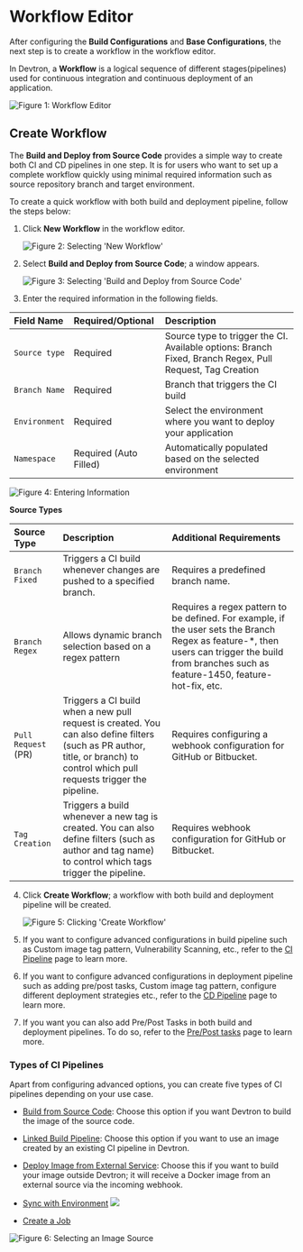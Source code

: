 # Workflow Editor

After configuring the **Build Configurations** and **Base Configurations**, the next step is to create a workflow in the workflow editor.

In Devtron, a **Workflow** is a logical sequence of different stages(pipelines) used for continuous integration and continuous deployment of an application. 

 ![Figure 1: Workflow Editor](https://devtron-public-asset.s3.us-east-2.amazonaws.com/images/creating-application/arora1.gif)

## Create Workflow

The **Build and Deploy from Source Code** provides a simple way to create both CI and CD pipelines in one step. It is for users who want to set up a complete workflow quickly using minimal required information such as source repository branch and target environment.

To create a quick workflow with both build and deployment pipeline, follow the steps below: 

1. Click **New Workflow** in the workflow editor.

     ![Figure 2: Selecting 'New Workflow'](https://devtron-public-asset.s3.us-east-2.amazonaws.com/images/creating-application/workflow/build-deploy-new-create-workflow.jpg)

2. Select **Build and Deploy from Source Code**; a window appears.

     ![Figure 3: Selecting 'Build and Deploy from Source Code'](https://devtron-public-asset.s3.us-east-2.amazonaws.com/images/creating-application/workflow/build-deploy-new-build-deploy-from-source-code.jpg)

3. Enter the required information in the following fields.

 | Field Name|Required/Optional| Description|
 | :--- | :--- | :--- |
 | `Source type`| Required| Source type to trigger the CI. Available options: Branch Fixed, Branch Regex, Pull Request, Tag Creation|
 | `Branch Name`| Required| Branch that triggers the CI build|
 | `Environment` | Required |Select the environment where you want to deploy your application |
 | `Namespace`| Required (Auto Filled)| Automatically populated based on the selected environment | 

   ![Figure 4: Entering Information](https://devtron-public-asset.s3.us-east-2.amazonaws.com/images/creating-application/workflow/build-deploy-new-cred.jpg)

 **Source Types**

 |Source Type| Description| Additional Requirements|
 |:---|:---|:---|
 | `Branch Fixed`| Triggers a CI build whenever changes are pushed to a specified branch.| Requires a predefined branch name.|
 | `Branch Regex`| Allows dynamic branch selection based on a regex pattern| Requires a regex pattern to be defined. For example, if the user sets the Branch Regex as feature-\*, then users can trigger the build from branches such as feature-1450, feature-hot-fix, etc. |
 | `Pull Request` (PR) | Triggers a CI build when a new pull request is created. You can also define filters (such as PR author, title, or branch) to control which pull requests trigger the pipeline. | Requires configuring a webhook configuration for GitHub or Bitbucket.|
 | `Tag Creation`| Triggers a build whenever a new tag is created. You can also define filters (such as author and tag name) to control which tags trigger the pipeline.| Requires webhook configuration for GitHub or Bitbucket.|
 
4. Click **Create Workflow**; a workflow with both build and deployment pipeline will be created.

     ![Figure 5: Clicking 'Create Workflow'](https://devtron-public-asset.s3.us-east-2.amazonaws.com/images/creating-application/workflow/build-deploy-new-save-workflow.jpg)

5. If you want to configure advanced configurations in build pipeline such as Custom image tag pattern, Vulnerability Scanning, etc., refer to the [CI Pipeline](./ci-pipeline.md#advanced-options) page to learn more.

6. If you want to configure advanced configurations in deployment pipeline such as adding pre/post tasks, Custom image tag pattern, configure different deployment strategies etc., refer to the [CD Pipeline](./cd-pipeline.mdcd-pipeline.md) page to learn more.

7. If you want you can also add Pre/Post Tasks in both build and deployment pipelines. To do so, refer to the [Pre/Post tasks](./ci-build-pre-post-plugins.md) page to learn more.


### Types of CI Pipelines

Apart from configuring advanced options, you can create five types of CI pipelines depending on your use case.

* [Build from Source Code](./ci-pipeline.md#1-build-and-deploy-from-source-code): Choose this option if you want Devtron to build the image of the source code.

* [Linked Build Pipeline](./ci-pipeline.md#2-linked-build-pipeline): Choose this option if you want to use an image created by an existing CI pipeline in Devtron.

* [Deploy Image from External Service](./ci-pipeline.md#3-deploy-image-from-external-service): Choose this if you want to build your image outside Devtron; it will receive a Docker image from an external source via the incoming webhook.

* [Sync with Environment](./ci-pipeline.md#4-sync-with-environment) [![](https://devtron-public-asset.s3.us-east-2.amazonaws.com/images/elements/EnterpriseTag.svg)](https://devtron.ai/pricing)

* [Create a Job](./cd-pipeline.md#5-create-a-job)

![Figure 6: Selecting an Image Source](https://devtron-public-asset.s3.us-east-2.amazonaws.com/images/creating-application/workflow/workflow-ci.jpg)